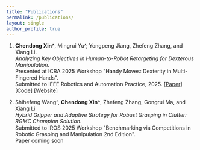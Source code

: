 ```yaml
---
title: "Publications"
permalink: /publications/
layout: single
author_profile: true
---
```


<!-- ### Selected Publications -->

1. **Chendong Xin^**, Mingrui Yu^, Yongpeng Jiang, Zhefeng Zhang, and Xiang Li.  
   _Analyzing Key Objectives in Human-to-Robot Retargeting for Dexterous Manipulation_.  
   Presented at ICRA 2025 Workshop "Handy Moves: Dexterity in Multi-Fingered Hands".  
   Submitted to IEEE Robotics and Automation Practice, 2025.
   [[Paper](https://arxiv.org/abs/2506.09384)] [[Code](https://github.com/Mingrui-Yu/retargeting)] [[Website](https://mingrui-yu.github.io/retargeting/)] 

2. Shihefeng Wang^, **Chendong Xin^**, Zhefeng Zhang, Gongrui Ma, and Xiang Li  
   _Hybrid Gripper and Adaptive Strategy for Robust Grasping in Clutter: RGMC Champion Solution_.  
   Submitted to IROS 2025 Workshop "Benchmarking via Competitions in Robotic Grasping and Manipulation 2nd Edition".  
   Paper coming soon  